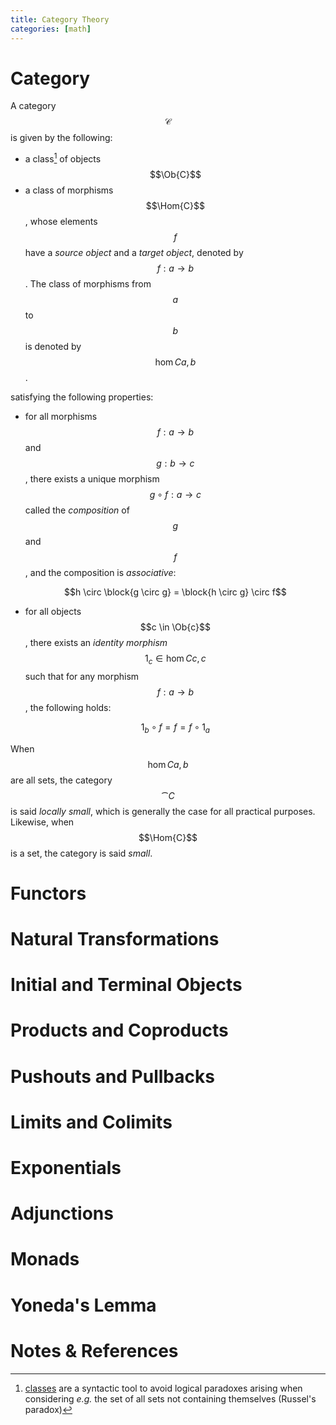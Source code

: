 ```yaml
---
title: Category Theory
categories: [math]
---
```


# Category

A category $$\mathcal{C}$$ is given by the following:

- a class[^1] of objects $$\Ob{C}$$
- a class of morphisms $$\Hom{C}$$, whose elements $$f$$ have a *source object*
  and a *target object*, denoted by $$f: a \to b$$. The class of morphisms from
  $$a$$ to $$b$$ is denoted by $$\hom{C}{a, b}$$.
  
satisfying the following properties:

- for all morphisms $$f: a \to b$$ and $$g: b \to c$$, there exists a unique
  morphism $$g \circ f:a \to c$$ called the *composition* of $$g$$ and $$f$$,
  and the composition is *associative*:
  
   $$h \circ \block{g  \circ g} = \block{h \circ g} \circ f$$

- for all objects $$c \in \Ob{c}$$, there exists an *identity morphism* $$1_c \in
  \hom{C}{c, c}$$ such that for any morphism $$f: a \to b$$, the following holds:
  
  $$1_b \circ f = f = f \circ 1_a$$
  
When $$\hom{C}{a, b}$$ are all sets, the category $$\cat{C}$$ is said *locally
small*, which is generally the case for all practical purposes. Likewise, when
$$\Hom{C}$$ is a set, the category is said *small*.

# Functors

# Natural Transformations

# Initial and Terminal Objects

# Products and Coproducts

# Pushouts and Pullbacks

# Limits and Colimits

# Exponentials

# Adjunctions

# Monads


# Yoneda's Lemma




# Notes & References

[^1]:
    [classes](https://en.wikipedia.org/wiki/Von_Neumann%E2%80%93Bernays%E2%80%93G%C3%B6del_set_theory)
    are a syntactic tool to avoid logical paradoxes arising when considering
    *e.g.* the set of all sets not containing themselves (Russel's paradox)
